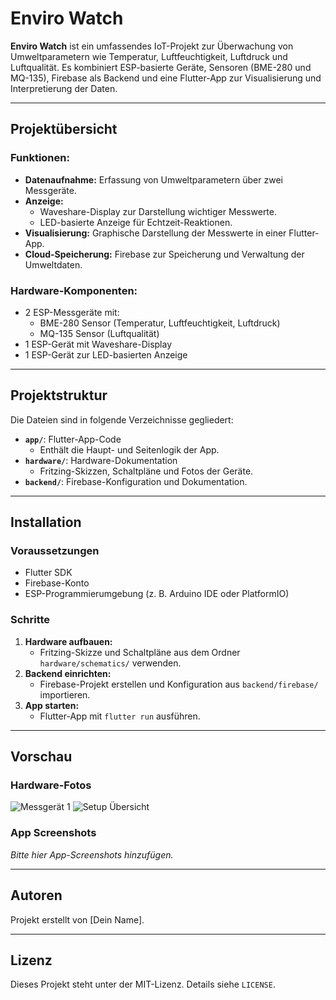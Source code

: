 # Enviro Watch

**Enviro Watch** ist ein umfassendes IoT-Projekt zur Überwachung von Umweltparametern wie Temperatur, Luftfeuchtigkeit, Luftdruck und Luftqualität. Es kombiniert ESP-basierte Geräte, Sensoren (BME-280 und MQ-135), Firebase als Backend und eine Flutter-App zur Visualisierung und Interpretierung der Daten.

---

## **Projektübersicht**

### **Funktionen:**
- **Datenaufnahme:** Erfassung von Umweltparametern über zwei Messgeräte.
- **Anzeige:** 
  - Waveshare-Display zur Darstellung wichtiger Messwerte.
  - LED-basierte Anzeige für Echtzeit-Reaktionen.
- **Visualisierung:** Graphische Darstellung der Messwerte in einer Flutter-App.
- **Cloud-Speicherung:** Firebase zur Speicherung und Verwaltung der Umweltdaten.

### **Hardware-Komponenten:**
- 2 ESP-Messgeräte mit:
  - BME-280 Sensor (Temperatur, Luftfeuchtigkeit, Luftdruck)
  - MQ-135 Sensor (Luftqualität)
- 1 ESP-Gerät mit Waveshare-Display
- 1 ESP-Gerät zur LED-basierten Anzeige

---

## **Projektstruktur**
Die Dateien sind in folgende Verzeichnisse gegliedert:
- **`app/`**: Flutter-App-Code
  - Enthält die Haupt- und Seitenlogik der App.
- **`hardware/`**: Hardware-Dokumentation
  - Fritzing-Skizzen, Schaltpläne und Fotos der Geräte.
- **`backend/`**: Firebase-Konfiguration und Dokumentation.

---

## **Installation**

### **Voraussetzungen**
- Flutter SDK
- Firebase-Konto
- ESP-Programmierumgebung (z. B. Arduino IDE oder PlatformIO)

### **Schritte**
1. **Hardware aufbauen:** 
   - Fritzing-Skizze und Schaltpläne aus dem Ordner `hardware/schematics/` verwenden.
2. **Backend einrichten:**
   - Firebase-Projekt erstellen und Konfiguration aus `backend/firebase/` importieren.
3. **App starten:**
   - Flutter-App mit `flutter run` ausführen.

---

## **Vorschau**

### **Hardware-Fotos**
![Messgerät 1](hardware/photos/device_1.jpg)
![Setup Übersicht](hardware/photos/setup_overview.jpg)

### **App Screenshots**
_Bitte hier App-Screenshots hinzufügen._

---

## **Autoren**
Projekt erstellt von [Dein Name].

---

## **Lizenz**
Dieses Projekt steht unter der MIT-Lizenz. Details siehe `LICENSE`.
